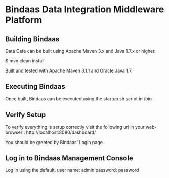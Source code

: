 # Bindaas Data Integration Middleware Platform

## Building Bindaas

Data Cafe can be built using Apache Maven 3.x and Java 1.7.x or higher.

 $ mvn clean install

Built and tested with Apache Maven 3.1.1 and Oracle Java 1.7.


## Executing Bindaas

Once built, Bindaas can be executed using the startup.sh script in
<BINDAAS-BINARY-HOME>/bin


## Verify Setup

To verify everything is setup correctly visit the following url in your web-browser :
http://localhost:8080/dashboard/

You should be greeted by Bindaas' Login page.


## Log in to Bindaas Management Console

Log in using the default,
user name: admin
password: password
